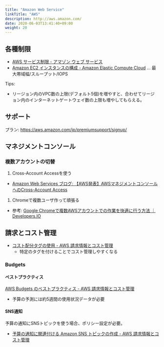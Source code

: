 ```yaml
---
title: "Amazon Web Service"
linkTitle: "AWS"
description: http://aws.amazon.com/
date: 2020-06-03T13:41:40+09:00
weight: 20
---
```


## 各種制限

- [AWS サービス制限 - アマゾン ウェブ サービス](http://docs.aws.amazon.com/ja_jp/general/latest/gr/aws_service_limits.html "AWS サービス制限 - アマゾン ウェブ サービス")
- [Amazon EC2 インスタンスの構成 - Amazon Elastic Compute Cloud](http://docs.aws.amazon.com/ja_jp/AWSEC2/latest/UserGuide/ebs-ec2-config.html "Amazon EC2 インスタンスの構成 - Amazon Elastic Compute Cloud") ... 最大帯域幅/スループット/IOPS

Tips:

- リージョン内のVPC数の上限(デフォルト5個)を増やすと、合わせてリージョン内のインターネットゲートウェイ数の上限も増やしてもらえる。

## サポート

プラン: https://aws.amazon.com/jp/premiumsupport/signup/

## マネジメントコンソール
### 複数アカウントの切替

1. Cross-Account Accessを使う
  - [Amazon Web Services ブログ: 【AWS発表】AWSマネジメントコンソールへのCross\-Account Access](http://aws.typepad.com/aws_japan/2015/01/new-cross-account-access-in-the-aws-management-console.html)
1. Chromeで複数ユーザ作って頑張る
  - 参考: [Google Chromeで複数AWSアカウントでの作業を快適に行う方法 ｜ Developers\.IO](https://dev.classmethod.jp/cloud/google-chrome-multi-aws-account/)

## 請求とコスト管理

- [コスト配分タグの使用 \- AWS 請求情報とコスト管理](https://docs.aws.amazon.com/ja_jp/awsaccountbilling/latest/aboutv2/cost-alloc-tags.html)
  - 特定のタグを付けることでコスト管理しやすくなる

### Budgets
#### ベストプラクティス

[AWS Budgets のベストプラクティス - AWS 請求情報とコスト管理](https://docs.aws.amazon.com/ja_jp/awsaccountbilling/latest/aboutv2/budgets-best-practices.html)

- 予算の予測には約5週間の使用状況データが必要

#### SNS通知

予算の通知にSNSトピックを使う場合、ポリシー設定が必要。

- [予算の通知に関連付ける Amazon SNS トピックの作成 \- AWS 請求情報とコスト管理](https://docs.aws.amazon.com/ja_jp/awsaccountbilling/latest/aboutv2/budgets-sns-policy.html)
